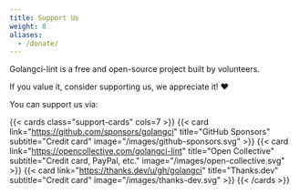 ```yaml
---
title: Support Us
weight: 8
aliases:
  - /donate/
---
```


Golangci-lint is a free and open-source project built by volunteers.

If you value it, consider supporting us, we appreciate it! ❤️

You can support us via:

{{< cards class="support-cards" cols=7 >}}
    {{< card link="https://github.com/sponsors/golangci" title="GitHub Sponsors" subtitle="Credit card" image="/images/github-sponsors.svg" >}}
    {{< card link="https://opencollective.com/golangci-lint" title="Open Collective" subtitle="Credit card, PayPal, etc." image="/images/open-collective.svg" >}}
    {{< card link="https://thanks.dev/u/gh/golangci" title="Thanks.dev" subtitle="Credit card" image="/images/thanks-dev.svg" >}}
{{< /cards >}}
